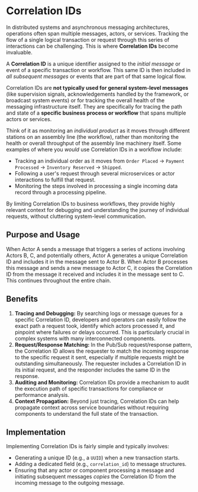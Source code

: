 # Correlation IDs

In distributed systems and asynchronous messaging architectures, operations often span multiple messages, actors, or services. Tracking the flow of a single logical transaction or request through this series of interactions can be challenging. This is where **Correlation IDs** become invaluable.

A **Correlation ID** is a unique identifier assigned to the *initial message* or event of a specific transaction or workflow. This same ID is then included in *all subsequent messages* or events that are part of that same logical flow.

Correlation IDs are **not typically used for general system-level messages** (like supervision signals, acknowledgements handled by the framework, or broadcast system events) or for tracking the overall health of the messaging infrastructure itself. They are specifically for tracing the path and state of a **specific business process or workflow** that spans multiple actors or services.

Think of it as monitoring an *individual product* as it moves through different stations on an assembly line (the workflow), rather than monitoring the health or overall throughput of the assembly line machinery itself. Some examples of where you *would* use Correlation IDs in a workflow include:

- Tracking an individual order as it moves from `Order Placed` -> `Payment Processed` -> `Inventory Reserved` -> `Shipped`.
- Following a user's request through several microservices or actor interactions to fulfill that request.
- Monitoring the steps involved in processing a single incoming data record through a processing pipeline.

By limiting Correlation IDs to business workflows, they provide highly relevant context for debugging and understanding the journey of individual requests, without cluttering system-level communication.

## Purpose and Usage

When Actor A sends a message that triggers a series of actions involving Actors B, C, and potentially others, Actor A generates a unique Correlation ID and includes it in the message sent to Actor B. When Actor B processes this message and sends a new message to Actor C, it copies the Correlation ID from the message it received and includes it in the message sent to C. This continues throughout the entire chain.

## Benefits

1. **Tracing and Debugging:** By searching logs or message queues for a specific Correlation ID, developers and operators can easily follow the exact path a request took, identify which actors processed it, and pinpoint where failures or delays occurred. This is particularly crucial in complex systems with many interconnected components.
2. **Request/Response Matching:** In the Pub/Sub request/response pattern, the Correlation ID allows the requester to match the incoming response to the specific request it sent, especially if multiple requests might be outstanding simultaneously. The requester includes a Correlation ID in its initial request, and the responder includes the same ID in the response.
3. **Auditing and Monitoring:** Correlation IDs provide a mechanism to audit the execution path of specific transactions for compliance or performance analysis.
4. **Context Propagation:** Beyond just tracing, Correlation IDs can help propagate context across service boundaries without requiring components to understand the full state of the transaction.

## Implementation

Implementing Correlation IDs is fairly simple and typically involves:

- Generating a unique ID (e.g., a `UUID`) when a new transaction starts.
- Adding a dedicated field (e.g., `correlation_id`) to message structures.
- Ensuring that any actor or component processing a message and initiating subsequent messages *copies* the Correlation ID from the incoming message to the outgoing message.
